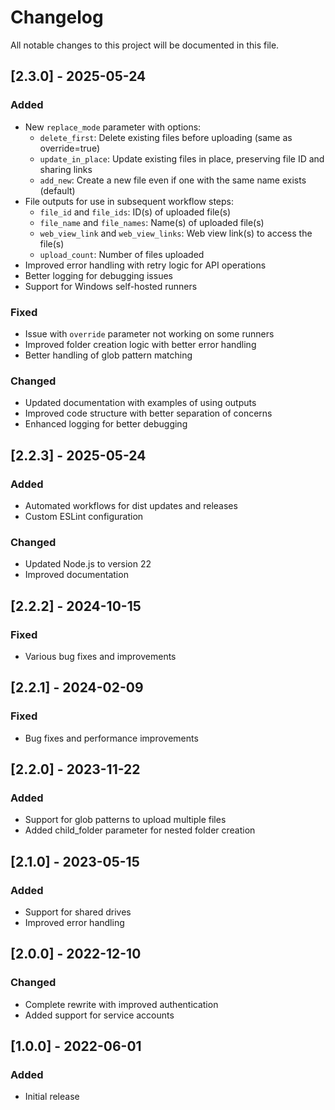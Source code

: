 # Changelog

All notable changes to this project will be documented in this file.

## [2.3.0] - 2025-05-24

### Added
- New `replace_mode` parameter with options:
  - `delete_first`: Delete existing files before uploading (same as override=true)
  - `update_in_place`: Update existing files in place, preserving file ID and sharing links
  - `add_new`: Create a new file even if one with the same name exists (default)
- File outputs for use in subsequent workflow steps:
  - `file_id` and `file_ids`: ID(s) of uploaded file(s)
  - `file_name` and `file_names`: Name(s) of uploaded file(s)
  - `web_view_link` and `web_view_links`: Web view link(s) to access the file(s)
  - `upload_count`: Number of files uploaded
- Improved error handling with retry logic for API operations
- Better logging for debugging issues
- Support for Windows self-hosted runners

### Fixed
- Issue with `override` parameter not working on some runners
- Improved folder creation logic with better error handling
- Better handling of glob pattern matching

### Changed
- Updated documentation with examples of using outputs
- Improved code structure with better separation of concerns
- Enhanced logging for better debugging

## [2.2.3] - 2025-05-24

### Added
- Automated workflows for dist updates and releases
- Custom ESLint configuration

### Changed
- Updated Node.js to version 22
- Improved documentation

## [2.2.2] - 2024-10-15

### Fixed
- Various bug fixes and improvements

## [2.2.1] - 2024-02-09

### Fixed
- Bug fixes and performance improvements

## [2.2.0] - 2023-11-22

### Added
- Support for glob patterns to upload multiple files
- Added child_folder parameter for nested folder creation

## [2.1.0] - 2023-05-15

### Added
- Support for shared drives
- Improved error handling

## [2.0.0] - 2022-12-10

### Changed
- Complete rewrite with improved authentication
- Added support for service accounts

## [1.0.0] - 2022-06-01

### Added
- Initial release

